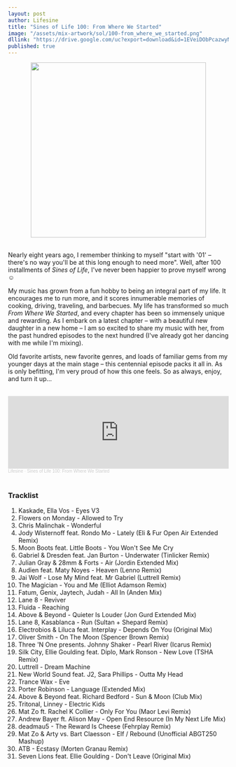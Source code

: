 ```yaml
---
layout: post
author: Lifesine
title: "Sines of Life 100: From Where We Started"
image: "/assets/mix-artwork/sol/100-from_where_we_started.png"
dllink: "https://drive.google.com/uc?export=download&id=1EVeiDObPcazwyNRj5q4CGrHXJKhMXEa1"
published: true
---
```


<div style="text-align:center"><img src="{{ page.image }}" width="400px" height="auto" /></div>
<br>

Nearly eight years ago, I remember thinking to myself "start with '01' – there's no way you'll be at this long enough to need more". Well, after 100 installments of _Sines of Life_, I've never been happier to prove myself wrong ☺️ 

My music has grown from a fun hobby to being an integral part of my life. It encourages me to run more, and it scores innumerable memories of cooking, driving, traveling, and barbecues. My life has transformed so much _From Where We Started_, and every chapter has been so immensely unique and rewarding. As I embark on a latest chapter – with a beautiful new daughter in a new home – I am so excited to share my music with her, from the past hundred episodes to the next hundred (I've already got her dancing with me while I'm mixing).

Old favorite artists, new favorite genres, and loads of familiar gems from my younger days at the main stage – this centennial episode packs it all in. As is only befitting, I'm very proud of how this one feels. So as always, enjoy, and turn it up...

<br>

<iframe width="100%" height="166" scrolling="no" frameborder="no" allow="autoplay" src="https://w.soundcloud.com/player/?url=https%3A//api.soundcloud.com/tracks/1230723568&color=%2321e722&auto_play=false&hide_related=false&show_comments=true&show_user=true&show_reposts=false&show_teaser=true"></iframe><div style="font-size: 10px; color: #cccccc;line-break: anywhere;word-break: normal;overflow: hidden;white-space: nowrap;text-overflow: ellipsis; font-family: Interstate,Lucida Grande,Lucida Sans Unicode,Lucida Sans,Garuda,Verdana,Tahoma,sans-serif;font-weight: 100;"><a href="https://soundcloud.com/lifesine" title="Lifesine" target="_blank" style="color: #cccccc; text-decoration: none;">Lifesine</a> · <a href="https://soundcloud.com/lifesine/sines-of-life-100" title="Sines of Life 100: From Where We Started" target="_blank" style="color: #cccccc; text-decoration: none;">Sines of Life 100: From Where We Started</a></div>

<br>

### Tracklist

01. Kaskade, Ella Vos - Eyes V3
02. Flowers on Monday - Allowed to Try
03. Chris Malinchak - Wonderful
04. Jody Wisternoff feat. Rondo Mo - Lately (Eli & Fur Open Air Extended Remix)
05. Moon Boots feat. Little Boots - You Won't See Me Cry
06. Gabriel & Dresden feat. Jan Burton - Underwater (Tinlicker Remix)
07. Julian Gray & 28mm & Forts - Air (Jordin Extended Mix)
08. Audien feat. Maty Noyes - Heaven (Lenno Remix)
09. Jai Wolf - Lose My Mind feat. Mr Gabriel (Luttrell Remix)
10. The Magician - You and Me (Elliot Adamson Remix)
11. Fatum, Genix, Jaytech, Judah - All In (Anden Mix)
12. Lane 8 - Reviver
13. Fluida - Reaching
14. Above & Beyond - Quieter Is Louder (Jon Gurd Extended Mix)
15. Lane 8, Kasablanca - Run (Sultan + Shepard Remix)
16. Electrobios & Liluca feat. Interplay - Depends On You (Original Mix)
17. Oliver Smith - On The Moon (Spencer Brown Remix)
18. Three 'N One presents. Johnny Shaker - Pearl River (Icarus Remix)
19. Silk City, Ellie Goulding feat. Diplo, Mark Ronson - New Love (TSHA Remix)
20. Luttrell - Dream Machine
21. New World Sound feat. J2, Sara Phillips - Outta My Head
22. Trance Wax - Eve
23. Porter Robinson - Language (Extended Mix)
24. Above & Beyond feat. Richard Bedford - Sun & Moon (Club Mix)
25. Tritonal, Linney - Electric Kids
26. Mat Zo ft. Rachel K Collier - Only For You (Maor Levi Remix)
27. Andrew Bayer ft. Alison May - Open End Resource (In My Next Life Mix)
28. deadmau5 - The Reward Is Cheese (Fehrplay Remix)
29. Mat Zo & Arty vs. Bart Claesson - Elf / Rebound (Unofficial ABGT250 Mashup)
30. ATB - Ecstasy (Morten Granau Remix)
31. Seven Lions feat. Ellie Goulding - Don't Leave (Original Mix)

<br>


